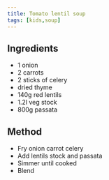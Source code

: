 ```yaml
---
title: Tomato lentil soup
tags: [kids,soup]
---
```


## Ingredients

- 1 onion
- 2 carrots
- 2 sticks of celery
- dried thyme
- 140g red lentils
- 1.2l veg stock
- 800g passata

## Method

- Fry onion carrot celery
- Add lentils stock and passata
- Simmer until cooked
- Blend

